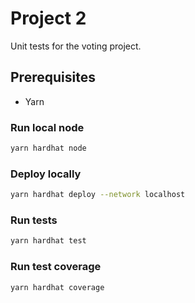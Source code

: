 # Project 2

Unit tests for the voting project.

## Prerequisites

- Yarn

### Run local node

```zsh
yarn hardhat node
```

### Deploy locally

```zsh
yarn hardhat deploy --network localhost
```

### Run tests

```zsh
yarn hardhat test
```

### Run test coverage

```zsh
yarn hardhat coverage
```
